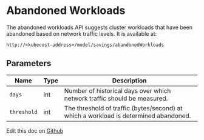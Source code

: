 Abandoned Workloads
===================

The abandoned workloads API suggests cluster workloads that have been abandoned based on network traffic levels. It is available at:
```
http://<kubecost-address>/model/savings/abandonedWorkloads
```

## Parameters

| Name | Type | Description |
|------|------|-------------|
| `days` | int | Number of historical days over which network traffic should be measured. |
| `threshold` | int | The threshold of traffic (bytes/second) at which a workload is determined abandoned. |

Edit this doc on [Github](https://github.com/kubecost/docs/blob/master/api-abandoned-workloads.md)

<!--- {"article":"4407601797911","section":"4402829033367","permissiongroup":"1500001277122"} --->
